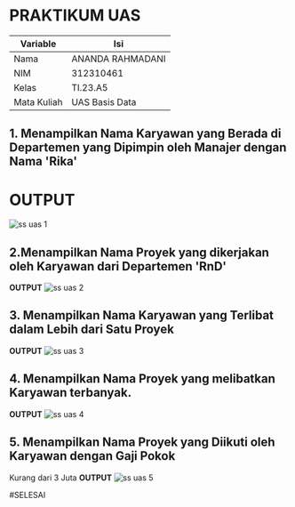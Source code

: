 # PRAKTIKUM UAS

| Variable | Isi |
| -------- | --- |
| Nama |ANANDA RAHMADANI  |
| NIM | 312310461 |
| Kelas | TI.23.A5 |
| Mata Kuliah |UAS Basis Data  |

## 1. Menampilkan Nama Karyawan yang Berada di Departemen yang Dipimpin oleh Manajer dengan Nama 'Rika'
# **OUTPUT**
![ss uas 1](https://github.com/anandarahmadani/Praktikum-Uas/assets/147919907/83608cd0-5239-40ea-ae6b-fcb24eefcd2a)

## 2.Menampilkan Nama Proyek yang dikerjakan oleh Karyawan dari Departemen 'RnD'
**OUTPUT**
![ss uas 2](https://github.com/anandarahmadani/Praktikum-Uas/assets/147919907/e7ce9037-f455-4158-8446-04156ec3359a)

## 3. Menampilkan Nama Karyawan yang Terlibat dalam Lebih dari Satu Proyek
**OUTPUT**
![ss uas 3](https://github.com/anandarahmadani/Praktikum-Uas/assets/147919907/d08fb243-8616-446b-a384-42a0db546f04)

## 4. Menampilkan Nama Proyek yang melibatkan Karyawan terbanyak.
**OUTPUT**
![ss uas 4](https://github.com/anandarahmadani/Praktikum-Uas/assets/147919907/1a187ee7-c06d-4f5a-83ee-c4fcd547f4fa)

## 5. Menampilkan Nama Proyek yang Diikuti oleh Karyawan dengan Gaji Pokok
Kurang dari 3 Juta
**OUTPUT**
![ss uas 5](https://github.com/anandarahmadani/Praktikum-Uas/assets/147919907/1fb3f2c2-dae3-46d0-ada1-fe0599864f79)

#SELESAI
